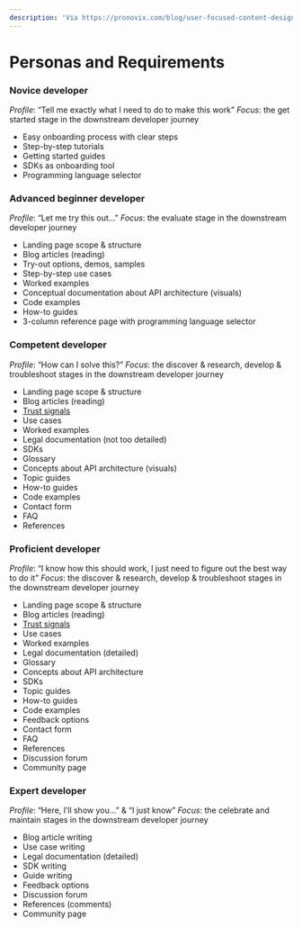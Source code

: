 ```yaml
---
description: 'Via https://pronovix.com/blog/user-focused-content-design-api-documentation'
---
```


# Personas and Requirements

### Novice developer

_Profile_: “Tell me exactly what I need to do to make this work” _Focus_: the get started stage in the downstream developer journey

* Easy onboarding process with clear steps
* Step-by-step tutorials
* Getting started guides
* SDKs as onboarding tool
* Programming language selector

### Advanced beginner developer

_Profile_: “Let me try this out…” _Focus_: the evaluate stage in the downstream developer journey

* Landing page scope & structure
* Blog articles \(reading\)
* Try-out options, demos, samples
* Step-by-step use cases
* Worked examples
* Conceptual documentation about API architecture \(visuals\)
* Code examples
* How-to guides
* 3-column reference page with programming language selector

### Competent developer

_Profile_: “How can I solve this?” _Focus_: the discover & research, develop & troubleshoot stages in the downstream developer journey

* Landing page scope & structure
* Blog articles \(reading\)
* [Trust signals](https://pronovix.com/blog/7-trust-signals-help-api-succeed-developer-portal-strategy-part-1) 
* Use cases
* Worked examples
* Legal documentation \(not too detailed\)
* SDKs
* Glossary
* Concepts about API architecture \(visuals\)
* Topic guides
* How-to guides
* Code examples
* Contact form
* FAQ
* References

### Proficient developer

_Profile_: “I know how this should work, I just need to figure out the best way to do it” _Focus_: the discover & research, develop & troubleshoot stages in the downstream developer journey

* Landing page scope & structure
* Blog articles \(reading\)
* [Trust signals](https://pronovix.com/blog/7-trust-signals-help-api-succeed-developer-portal-strategy-part-1) 
* Use cases
* Worked examples
* Legal documentation \(detailed\)
* Glossary
* Concepts about API architecture
* SDKs
* Topic guides
* How-to guides
* Code examples
* Feedback options
* Contact form
* FAQ
* References
* Discussion forum
* Community page

### Expert developer

_Profile_: “Here, I’ll show you…” & “I just know” _Focus_: the celebrate and maintain stages in the downstream developer journey

* Blog article writing
* Use case writing
* Legal documentation \(detailed\)
* SDK writing
* Guide writing
* Feedback options
* Discussion forum
* References \(comments\)
* Community page

